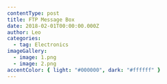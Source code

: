 ```yaml
---
contentType: post
title: FTP Message Box
date: 2018-02-01T00:00:00.000Z
author: Leo
categories:
  - tag: Electronics
imageGallery:
  - image: 1.png
  - image: 2.png
accentColor: { light: "#000000", dark: "#ffffff" }
---
```

